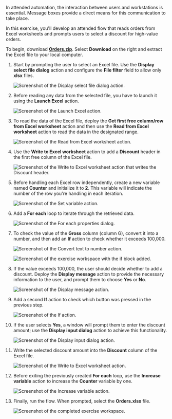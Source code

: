 In attended automation, the interaction between users and workstations is essential. Message boxes provide a direct means for this communication to take place.

In this exercise, you'll develop an attended flow that reads orders from Excel worksheets and prompts users to select a discount for high-value orders.

To begin, download [**Orders.zip**](https://github.com/MicrosoftDocs/mslearn-developer-tools-power-platform/blob/master/power-automate-desktop/Orders.zip). Select **Download** on the right and extract the Excel file to your local computer.

1. Start by prompting the user to select an Excel file. Use the **Display select file dialog** action and configure the **File filter** field to allow only **xlsx** files.

   ![Screenshot of the Display select file dialog action.](..\media\display-select-file-dialog-properties-exercise.png)

1. Before reading any data from the selected file, you have to launch it using the **Launch Excel** action.

   ![Screenshot of the Launch Excel action.](..\media\launch-excel-action-exercise.png)

1. To read the data of the Excel file, deploy the **Get first free column/row from Excel worksheet** action and then use the **Read from Excel worksheet** action to read the data in the designated range.

   ![Screenshot of the Read from Excel worksheet action.](..\media\read-from-excel-worksheet-properties-exercise.png)

1. Use the **Write to Excel worksheet** action to add a **Discount** header in the first free column of the Excel file.

   ![Screenshot of the Write to Excel worksheet action that writes the Discount header.](..\media\write-excel-worksheet-exercise.png)

1. Before handling each Excel row independently, create a new variable named **Counter** and initialize it to **2**. This variable will indicate the number of the row you're handling in each iteration. 

   ![Screenshot of the Set variable action.](..\media\set-variable-action-exercise.png)

1. Add a **For each** loop to iterate through the retrieved data.

   ![Screenshot of the For each properties dialog.](..\media\for-each-properties-exercise.png)

1. To check the value of the **Gross** column (column G), convert it into a number, and then add an **If** action to check whether it exceeds 100,000.

   ![Screenshot of the Convert text to number action.](..\media\convert-text-to-number-properties-exercise.png)

   ![Screenshot of the exercise workspace with the if block added.](..\media\exercise-workspace.png)

1. If the value exceeds 100,000, the user should decide whether to add a discount. Deploy the **Display message** action to provide the necessary information to the user, and prompt them to choose **Yes** or **No**.

   ![Screenshot of the Display message action.](..\media\display-message-properties-exercise.png)

1. Add a second **If** action to check which button was pressed in the previous step.

   ![Screenshot of the If action.](..\media\if-properties-exercise.png)

1. If the user selects **Yes**, a window will prompt them to enter the discount amount; use the **Display input dialog** action to achieve this functionality.

   ![Screenshot of the Display input dialog action.](..\media\display-input-dialog-properties-exercise.png)

1. Write the selected discount amount into the **Discount** column of the Excel file.

    ![Screenshot of the Write to Excel worksheet action.](..\media\write-to-excel-worksheet-properties-exercise.png)

1. Before exiting the previously created **For each** loop, use the **Increase variable** action to increase the **Counter** variable by one.

    ![Screenshot of the Increase variable action.](..\media\increase-variable-action-exercise.png)

1. Finally, run the flow. When prompted, select the **Orders.xlsx** file.

    ![Screenshot of the completed exercise workspace.](..\media\final-exercise-workspace.png)

